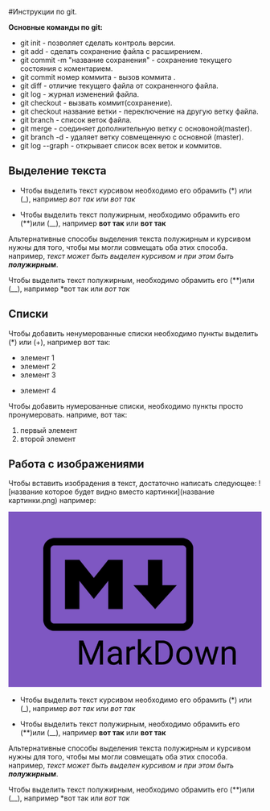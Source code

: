 #Инструкции по git.

**Основные команды  по git:**

+ git init - позволяет сделать контроль версии.
+ git add - сделать сохранение файла с расширением.
+ git commit -m "название сохранения" - сохранение текущего 
состояния с коментарием.
+ git commit  номер коммита - вызов коммита .
+ git diff - отличие текущего файла от сохраненного файла.
+ git log - журнал изменений файла.
+ git checkout - вызвать коммит(сохранение).
+ git checkout название ветки  - переключение на другую ветку файла.
+ git branch - список веток файла.
+ git merge - соединяет дополнительную ветку с основоной(master).
+ git branch -d - удаляет ветку совмещенную с основной (master).
+ git log --graph - открывает список всех веток и коммитов.


## Выделение текста

+ Чтобы выделить текст курсивом необходимо его обрамить (*) или (_), 
например *вот так* или _вот так_

+ Чтобы выделить текст полужирным, необходимо обрамить его (**)или (__), например
**вот так** или __вот так__


Альтернативные способы выделения текста полужирным и курсивом нужны для того, чтобы мы могли совмещать оба этих способа. например, _текст может быть выделен курсивом и при этом быть 
**полужирным**_.

Чтобы выделить текст полужирным, необходимо обрамить его (**)или (__), например
*вот так или _вот так_

## Списки


Чтобы добавить ненумерованные списки необходимо пункты выделить (*) или (+), например вот так:

* элемент 1
* элемент 2
* элемент 3
+ элемент 4

Чтобы добавить нумерованные списки, необходимо пункты просто пронумеровать.
наприме, вот так:
1. первый элемент
2. второй элемент

## Работа с изображениями

Чтобы вставить изобрадения в текст, достаточно написать следующее:
![название которое будет видно вместо картинки](название картинки.png)
например:


![это Markdown](1.png)
+ Чтобы выделить текст курсивом необходимо его обрамить (*) или (_), 
например *вот так* или _вот так_

+ Чтобы выделить текст полужирным, необходимо обрамить его (**)или (__), например
**вот так** или __вот так__


Альтернативные способы выделения текста полужирным и курсивом нужны для того, чтобы мы могли совмещать оба этих способа. например, _текст может быть выделен курсивом и при этом быть 
**полужирным**_.

Чтобы выделить текст полужирным, необходимо обрамить его (**)или (__), например
*вот так или _вот так_
 



